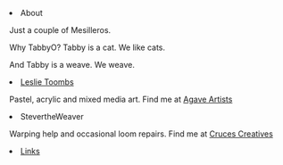 


<p><li>About</li></p>

<p>Just a couple of Mesilleros.</p>
<p>Why TabbyO? Tabby is a cat. We like cats.</p>
<p>And Tabby is a weave. We weave. </p>

<p><li> <a href="https://LeslieToombs.com">Leslie Toombs</a></li></p>

<p>Pastel, acrylic and mixed media art. Find me at <a href="https://agaveartists.com">Agave Artists</a>
  
</p>
<p><li>StevertheWeaver</li></p>


<p>Warping help and occasional loom repairs. Find me at <a href="https://CrucesCreatives.org">Cruces Creatives</a>
</p>

<p><li><a href="https://tabbyo.com/links.html">Links</a></li>
  
</p>
